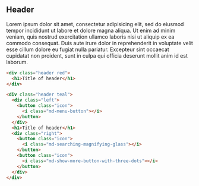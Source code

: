 [showdoc_index]: 350
[showdoc_group]: components

## Header

Lorem ipsum dolor sit amet, consectetur adipisicing elit, sed do eiusmod tempor incididunt ut labore et dolore magna aliqua. Ut enim ad minim veniam, quis nostrud exercitation ullamco laboris nisi ut aliquip ex ea commodo consequat. Duis aute irure dolor in reprehenderit in voluptate velit esse cillum dolore eu fugiat nulla pariatur. Excepteur sint occaecat cupidatat non proident, sunt in culpa qui officia deserunt mollit anim id est laborum.

``` html
<div class="header red">
  <h1>Title of header</h1>
</div>
```

``` html
<div class="header teal">
  <div class="left">
    <button class="icon">
      <i class="md-menu-button"></i>
    </button>
  </div>
  <h1>Title of header</h1>
  <div class="right">
    <button class="icon">
      <i class="md-searching-magnifying-glass"></i>
    </button>
    <button class="icon">
      <i class="md-show-more-button-with-three-dots"></i>
    </button>
  </div>
</div>
```
